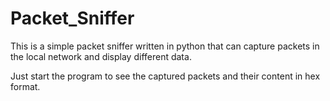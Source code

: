 # Packet_Sniffer
This is a simple packet sniffer written in python that can capture packets in the local network and display different data.

Just start the program to see the captured packets and their content in hex format.
